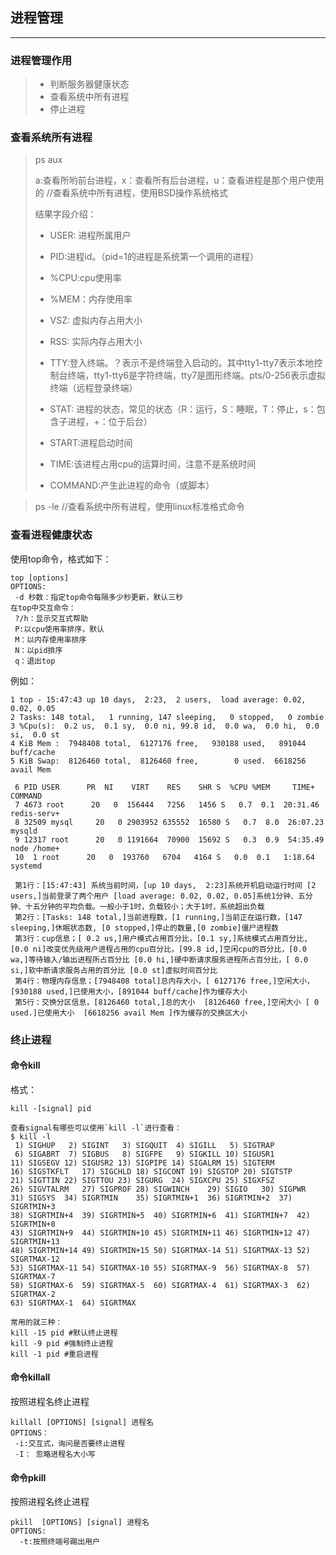 ## 进程管理

***

### 进程管理作用

> * 判断服务器健康状态
> * 查看系统中所有进程
> * 停止进程



### 查看系统所有进程

> ps aux
>
> a:查看所哟前台进程，x：查看所有后台进程，u：查看进程是那个用户使用的
> //查看系统中所有进程，使用BSD操作系统格式
>
> 结果字段介绍：
>
> * USER: 进程所属用户
>
> * PID:进程id。（pid=1的进程是系统第一个调用的进程）
>
> * %CPU:cpu使用率
>
> * %MEM：内存使用率
>
> * VSZ: 虚拟内存占用大小
>
> * RSS: 实际内存占用大小
>
> * TTY:登入终端。？表示不是终端登入启动的。其中tty1-tty7表示本地控制台终端，tty1-tty6是字符终端，tty7是图形终端。pts/0-256表示虚拟终端（远程登录终端）
>
> * STAT: 进程的状态，常见的状态（R：运行，S：睡眠，T：停止，s：包含子进程，+：位于后台）
>
> * START:进程启动时间
>
> * TIME:该进程占用cpu的运算时间，注意不是系统时间
>
> * COMMAND:产生此进程的命令（或脚本）
>
>   

> ps -le
> //查看系统中所有进程，使用linux标准格式命令

### 查看进程健康状态

使用top命令，格式如下：

```
top [options]
OPTIONS:
 -d 秒数：指定top命令每隔多少秒更新，默认三秒
在top中交互命令：
 ?/h：显示交互式帮助
 P:以cpu使用率排序，默认	
 M：以内存使用率排序
 N：以pid排序
 q：退出top
```

例如：

```shell
1 top - 15:47:43 up 10 days,  2:23,  2 users,  load average: 0.02, 0.02, 0.05
2 Tasks: 148 total,   1 running, 147 sleeping,   0 stopped,   0 zombie
3 %Cpu(s):  0.2 us,  0.1 sy,  0.0 ni, 99.8 id,  0.0 wa,  0.0 hi,  0.0 si,  0.0 st
4 KiB Mem :  7948408 total,  6127176 free,   930188 used,   891044 buff/cache
5 KiB Swap:  8126460 total,  8126460 free,        0 used.  6618256 avail Mem 

 6 PID USER      PR  NI    VIRT    RES    SHR S  %CPU %MEM     TIME+ COMMAND    
 7 4673 root      20   0  156444   7256   1456 S   0.7  0.1  20:31.46 redis-serv+
 8 32509 mysql     20   0 2903952 635552  16580 S   0.7  8.0  26:07.23 mysqld     
 9 12317 root      20   0 1191664  70900  15692 S   0.3  0.9  54:35.49 node /home+
 10  1 root      20   0  193760   6704   4164 S   0.0  0.1   1:18.64 systemd 
 
 第1行：[15:47:43] 系统当前时间，[up 10 days,  2:23]系统开机启动运行时间 [2 users,]当前登录了两个用户 [load average: 0.02, 0.02, 0.05]系统1分钟、五分钟、十五分钟的平均负载。一般小于1时，负载较小；大于1时，系统超出负载
 第2行：[Tasks: 148 total,]当前进程数，[1 running,]当前正在运行数，[147 sleeping,]休眠状态数, [0 stopped,]停止的数量,[0 zombie]僵尸进程数
 第3行：cup信息；[ 0.2 us,]用户模式占用百分比，[0.1 sy,]系统模式占用百分比,[0.0 ni]改变优先级用户进程占用的cpu百分比，[99.8 id,]空闲cpu的百分比，[0.0 wa,]等待输入/输出进程所占百分比 [0.0 hi,]硬中断请求服务进程所占百分比，[ 0.0 si,]软中断请求服务占用的百分比 [0.0 st]虚拟时间百分比
 第4行：物理内存信息；[7948408 total]总内存大小，[ 6127176 free,]空闲大小，[930188 used,]已使用大小，[891044 buff/cache]作为缓存大小
 第5行：交换分区信息，[8126460 total,]总的大小  [8126460 free,]空闲大小 [ 0 used.]已使用大小  [6618256 avail Mem ]作为缓存的交换区大小
```



### 终止进程

#### 命令kill
格式：

```
kill -[signal] pid

查看signal有哪些可以使用`kill -l`进行查看：
$ kill -l
 1) SIGHUP	 2) SIGINT	 3) SIGQUIT	 4) SIGILL	 5) SIGTRAP
 6) SIGABRT	 7) SIGBUS	 8) SIGFPE	 9) SIGKILL	10) SIGUSR1
11) SIGSEGV	12) SIGUSR2	13) SIGPIPE	14) SIGALRM	15) SIGTERM
16) SIGSTKFLT	17) SIGCHLD	18) SIGCONT	19) SIGSTOP	20) SIGTSTP
21) SIGTTIN	22) SIGTTOU	23) SIGURG	24) SIGXCPU	25) SIGXFSZ
26) SIGVTALRM	27) SIGPROF	28) SIGWINCH	29) SIGIO	30) SIGPWR
31) SIGSYS	34) SIGRTMIN	35) SIGRTMIN+1	36) SIGRTMIN+2	37) SIGRTMIN+3
38) SIGRTMIN+4	39) SIGRTMIN+5	40) SIGRTMIN+6	41) SIGRTMIN+7	42) SIGRTMIN+8
43) SIGRTMIN+9	44) SIGRTMIN+10	45) SIGRTMIN+11	46) SIGRTMIN+12	47) SIGRTMIN+13
48) SIGRTMIN+14	49) SIGRTMIN+15	50) SIGRTMAX-14	51) SIGRTMAX-13	52) SIGRTMAX-12
53) SIGRTMAX-11	54) SIGRTMAX-10	55) SIGRTMAX-9	56) SIGRTMAX-8	57) SIGRTMAX-7
58) SIGRTMAX-6	59) SIGRTMAX-5	60) SIGRTMAX-4	61) SIGRTMAX-3	62) SIGRTMAX-2
63) SIGRTMAX-1	64) SIGRTMAX

常用的就三种：
kill -15 pid #默认终止进程
kill -9 pid #强制终止进程
kill -1 pid #重启进程
```

#### 命令killall

按照进程名终止进程

```
killall [OPTIONS] [signal] 进程名
OPTIONS：
 -i:交互式，询问是否要终止进程
 -I： 忽略进程名大小写
```

#### 命令pkill

按照进程名终止进程

```
pkill  [OPTIONS] [signal] 进程名
OPTIONS:
  -t:按照终端号踢出用户
```

